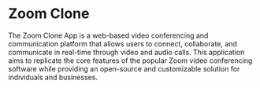 # Zoom Clone
The Zoom Clone App is a web-based video conferencing and communication platform that allows users to connect, collaborate, and communicate in real-time through video and audio calls. This application aims to replicate the core features of the popular Zoom video conferencing software while providing an open-source and customizable solution for individuals and businesses.




